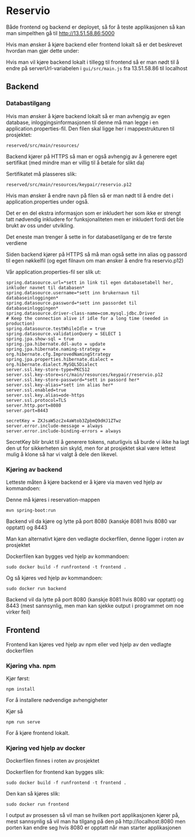 # Reservio
Både frontend og backend er deployet, så for å teste applikasjonen så kan man simpelthen gå til http://13.51.58.86:5000

Hvis man ønsker å kjøre backend eller frontend lokalt så er det beskrevet hvordan man gjør dette under:

Hvis man vil kjøre backend lokalt i tillegg til frontend så er man nødt til å endre på serverUrl-variabelen i
``gui/src/main.js`` fra 13.51.58.86 til localhost
## Backend
### Databastilgang
Hvis man ønsker å kjøre backend lokalt så er man avhengig av egen database, inloggingsinformasjonen til denne må man legge i en application.properties-fil. Den filen skal ligge her i mappestrukturen til prosjektet:
```
reserved/src/main/resources/
```
Backend kjører på HTTPS så man er også avhengig av å generere eget sertifikat (med mindre man er villig til å betale for
slikt da)

Sertifikatet må plasseres slik:
```
reserved/src/main/resources/keypair/reservio.p12
```
Hvis man ønsker å endre navn på filen så er man nødt til å endre det i application.properties under også.

Det er en del ekstra informasjon som er inkludert her som ikke er strengt tatt nødvendig inkludere for funksjonaliteten
men er inkludert fordi det ble brukt av oss under utvikling.

Det eneste man trenger å sette in for databasetilgang er de tre første verdiene

Siden backend kjører på HTTPS så må man også sette inn alias og passord til egen nøkkelfil (og eget filnavn om man 
ønsker å endre fra reservio.p12)

Vår application.properties-fil ser slik ut:
```
spring.datasource.url=*sett in link til egen databasetabell her, inkluder navnet til databasen*
spring.datasource.username=*sett inn brukernavn til databaseinloggingen*
spring.datasource.password=*sett inn passordet til databaseinloggingen*
spring.datasource.driver-class-name=com.mysql.jdbc.Driver
# Keep the connection alive if idle for a long time (needed in production)
spring.datasource.testWhileIdle = true
spring.datasource.validationQuery = SELECT 1
spring.jpa.show-sql = true
spring.jpa.hibernate.ddl-auto = update
spring.jpa.hibernate.naming-strategy = org.hibernate.cfg.ImprovedNamingStrategy
spring.jpa.properties.hibernate.dialect = org.hibernate.dialect.MySQL5Dialect
server.ssl.key-store-type=PKCS12
server.ssl.key-store=src/main/resources/keypair/reservio.p12
server.ssl.key-store-password=*sett in passord her*
server.ssl.key-alias=*sett inn alias her*
server.ssl.enabled=true
server.ssl.key.alias=ode-https
server.ssl.protocol=TLS
server.http.port=8080
server.port=8443

secretKey = ZXJsaW5zc2x4aWtob3ZpbmQ9dHJ1ZTwz
server.error.include-message = always
server.error.include-binding-errors = always
```

SecretKey blir brukt til å generere tokens, naturligvis så burde vi ikke ha lagt den ut for sikkerheten sin skyld, men for at prosjektet skal være lettest mulig å klone så har vi valgt å dele den likevel. 

### Kjøring av backend
Letteste måten å kjøre backend er å kjøre via maven ved hjelp av kommandoen:

Denne må kjøres i reservation-mappen
```
mvn spring-boot:run
```
Backend vil da kjøre og lytte på port 8080 (kanskje 8081 hvis 8080 var opptatt) og 8443

Man kan alternativt kjøre den vedlagte dockerfilen, denne ligger i roten av prosjektet

Dockerfilen kan bygges ved hjelp av kommandoen:
```
sudo docker build -f runfrontend -t frontend .
```
Og så kjøres ved hjelp av kommandoen:
```
sudo docker run backend
```

Backend vil da lytte på port 8080 (kanskje 8081 hvis 8080 var opptatt) og 8443 (mest sannsynlig, men man kan sjekke output i programmet om noe virker feil)

## Frontend
Frontend kan kjøres ved hjelp av npm eller ved hjelp av den vedlagte dockerfilen

### Kjøring vha. npm
Kjør først:
```
npm install
```
For å installere nødvendige avhengigheter

Kjør så
```
npm run serve
```
For å kjøre frontend lokalt.


### Kjøring ved hjelp av docker
Dockerfilen finnes i roten av prosjektet

Dockerfilen for frontend kan bygges slik:
```
sudo docker build -f runfrontend -t frontend .
```
Den kan så kjøres slik:
```
sudo docker run frontend
```
I output av prosessen så vil man se hvilken port applikasjonen kjører på, mest sannsynlig så vil man ha tilgang på den 
på http://localhost:8080 men porten kan endre seg hvis 8080 er opptatt når man starter applikasjonen
